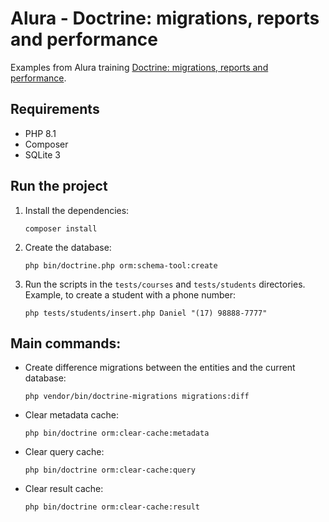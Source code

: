 # Alura - Doctrine: migrations, reports and performance

Examples from Alura training [Doctrine: migrations, reports and performance](https://cursos.alura.com.br/course/doctrine-migrations-relatorios-performance).

## Requirements

- PHP 8.1
- Composer
- SQLite 3

## Run the project

1. Install the dependencies:
   ```
   composer install 
   ```

2. Create the database:
   ```
   php bin/doctrine.php orm:schema-tool:create
   ```

3. Run the scripts in the `tests/courses` and `tests/students` directories. Example, to create a student with a phone number:
   ```
   php tests/students/insert.php Daniel "(17) 98888-7777"
   ```
   
## Main commands:
- Create difference migrations between the entities and the current database:
  ```
  php vendor/bin/doctrine-migrations migrations:diff
  ```

- Clear metadata cache:
  ```
  php bin/doctrine orm:clear-cache:metadata
  ```

- Clear query cache:
  ```
  php bin/doctrine orm:clear-cache:query
  ```

- Clear result cache:
  ```
  php bin/doctrine orm:clear-cache:result
  ```

